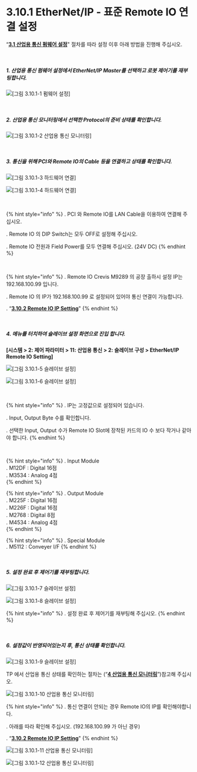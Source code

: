 ﻿# 3.10.1 EtherNet/IP - 표준 Remote IO 연결 설정

“[**3.1 산업용 통신 펌웨어 설정**](../../3-settings-industrial-communication/3-1-Settings-firmware.md)" 절차를 따라 설정 이후 아래 방법을 진행해 주십시오.

<br>

##### 1. 산업용 통신 펌웨어 설정에서 EtherNet/IP Master를 선택하고 로봇 제어기를 재부팅합니다.

![[그림 3.10.1-1 펌웨어 설정]](<../../_assets/3-Settings-Industrial-Communication/3.10-EtherNet-IP-Remote-IO/1-Setting/image_1.png>) 

<br>

##### 2. 산업용 통신 모니터링에서 선택한 Protocol의 준비 상태를 확인합니다.

![[그림 3.10.1-2 산업용 통신 모니터링]](<../../_assets/3-Settings-Industrial-Communication/3.10-EtherNet-IP-Remote-IO/1-Setting/image_2.png>) 

<br>

##### 3. 통신을 위해 PCI와 Remote IO의 Cable 등을 연결하고 상태를 확인합니다.

![[그림 3.10.1-3 하드웨어 연결]](<../../_assets/3-Settings-Industrial-Communication/3.10-EtherNet-IP-Remote-IO/1-Setting/image_3.png>) 

![[그림 3.10.1-4 하드웨어 연결]](<../../_assets/3-Settings-Industrial-Communication/3.10-EtherNet-IP-Remote-IO/1-Setting/image_4.png>) 

<br>

{% hint style="info" %}
\.      PCI 와 Remote IO를 LAN Cable을 이용하여 연결해 주십시오.

\.      Remote IO 의 DIP Switch는 모두 OFF로 설정해 주십시오.

\.      Remote IO 전원과 Field Power를 모두 연결해 주십시오. (24V DC)
{% endhint %}

<br>

{% hint style="info" %}
\.      Remote IO Crevis M9289 의 공장 출하시 설정 IP는 192.168.100.99 입니다.

\.      Remote IO 의 IP가 192.168.100.99 로 설정되어 있어야 통신 연결이 가능합니다.

\.      “[**3.10.2 Remote IO IP Setting**](../../3-settings-industrial-communication/3-10-EtherNet-IP-Remote-IO/3-10-2-Settings-Remote-IO-IP.md)"
{% endhint %}

<br>

##### 4. 메뉴를 터치하여 슬레이브 설정 화면으로 진입 합니다. 
**\[시스템 > 2: 제어 파라미터 > 11: 산업용 통신 > 2: 슬레이브 구성 >  EtherNet/IP Remote IO Setting]**

![[그림 3.10.1-5 슬레이브 설정]](<../../_assets/3-Settings-Industrial-Communication/3.10-EtherNet-IP-Remote-IO/1-Setting/image_5.png>) 

![[그림 3.10.1-6 슬레이브 설정]](<../../_assets/3-Settings-Industrial-Communication/3.10-EtherNet-IP-Remote-IO/1-Setting/image_6.png>) 

<br>

{% hint style="info" %}
\.      IP는 고정값으로 설정되어 있습니다.

\.      Input, Output Byte 수를 확인합니다.

\.      선택한 Input, Output 수가 Remote IO Slot에 장착된 카드의 IO 수 보다 작거나 같아야 합니다.
{% endhint %}

<br>

{% hint style="info" %}
\.      Input Module  
\.      M12DF : Digital 16점  
\.      M3534 : Analog 4점  
{% endhint %}

{% hint style="info" %}
\.      Output Module  
\.      M225F : Digital 16점  
\.      M226F : Digital 16점  
\.      M2768 : Digital 8점   
\.      M4534 : Analog 4점  
{% endhint %}

{% hint style="info" %}
\.      Special Module  
\.      M5112 : Conveyer I/F 
{% endhint %}

<br>

##### 5. 설정 완료 후 제어기를 재부팅합니다.

![[그림 3.10.1-7 슬레이브 설정]](<../../_assets/3-Settings-Industrial-Communication/3.10-EtherNet-IP-Remote-IO/1-Setting/image_7.png>) 

![[그림 3.10.1-8 슬레이브 설정]](<../../_assets/3-Settings-Industrial-Communication/3.10-EtherNet-IP-Remote-IO/1-Setting/image_8.png>) 

{% hint style="info" %}
\.      설정 완료 후 제어기를 재부팅해 주십시오.
{% endhint %}

<br>

##### 6. 설정값이 반영되어있는지 후, 통신 상태를 확인합니다.

![[그림 3.10.1-9 슬레이브 설정]](<../../_assets/3-Settings-Industrial-Communication/3.10-EtherNet-IP-Remote-IO/1-Setting/image_9.png>) 

TP 에서 산업용 통신 상태를 확인하는 절차는 (“[**4 산업용 통신 모니터링**](../../4-monitoring-industrial-communication/README.md)”)참고해 주십시오.

![[그림 3.10.1-10 산업용 통신 모니터링]](<../../_assets/3-Settings-Industrial-Communication/3.10-EtherNet-IP-Remote-IO/1-Setting/image_10.png>) 

{% hint style="info" %}
\.      통신 연결이 안되는 경우 Remote IO의 IP를 확인해야합니다.

\.      아래를 따라 확인해 주십시오. (192.168.100.99 가 아닌 경우)

\.      “[**3.10.2 Remote IO IP Setting**](../../3-settings-industrial-communication/3-10-EtherNet-IP-Remote-IO/3-10-2-Settings-Remote-IO-IP.md)"
{% endhint %}

![[그림 3.10.1-11 산업용 통신 모니터링]](<../../_assets/3-Settings-Industrial-Communication/3.10-EtherNet-IP-Remote-IO/1-Setting/image_11.png>) 

![[그림 3.10.1-12 산업용 통신 모니터링]](<../../_assets/3-Settings-Industrial-Communication/3.10-EtherNet-IP-Remote-IO/1-Setting/image_12.png>) 